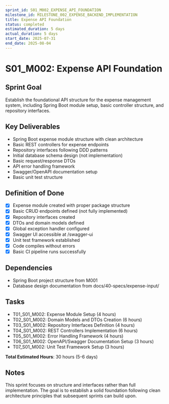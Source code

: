 ```yaml
---
sprint_id: S01_M002_EXPENSE_API_FOUNDATION
milestone_id: MILESTONE_002_EXPENSE_BACKEND_IMPLEMENTATION
title: Expense API Foundation
status: completed
estimated_duration: 5 days
actual_duration: 5 days
start_date: 2025-07-31
end_date: 2025-08-04
---
```


# S01_M002: Expense API Foundation

## Sprint Goal
Establish the foundational API structure for the expense management system, including Spring Boot module setup, basic controller structure, and repository interfaces.

## Key Deliverables
- Spring Boot expense module structure with clean architecture
- Basic REST controllers for expense endpoints
- Repository interfaces following DDD patterns
- Initial database schema design (not implementation)
- Basic request/response DTOs
- API error handling framework
- Swagger/OpenAPI documentation setup
- Basic unit test structure

## Definition of Done
- [x] Expense module created with proper package structure
- [x] Basic CRUD endpoints defined (not fully implemented)
- [x] Repository interfaces created
- [x] DTOs and domain models defined
- [x] Global exception handler configured
- [x] Swagger UI accessible at /swagger-ui
- [x] Unit test framework established
- [x] Code compiles without errors
- [x] Basic CI pipeline runs successfully

## Dependencies
- Spring Boot project structure from M001
- Database design documentation from docs/40-specs/expense-input/

## Tasks
- T01_S01_M002: Expense Module Setup (4 hours)
- T02_S01_M002: Domain Models and DTOs Creation (6 hours)
- T03_S01_M002: Repository Interfaces Definition (4 hours)
- T04_S01_M002: REST Controllers Implementation (6 hours)
- T05_S01_M002: Error Handling Framework (4 hours)
- T06_S01_M002: OpenAPI/Swagger Documentation Setup (3 hours)
- T07_S01_M002: Unit Test Framework Setup (3 hours)

**Total Estimated Hours**: 30 hours (5-6 days)

## Notes
This sprint focuses on structure and interfaces rather than full implementation. The goal is to establish a solid foundation following clean architecture principles that subsequent sprints can build upon.